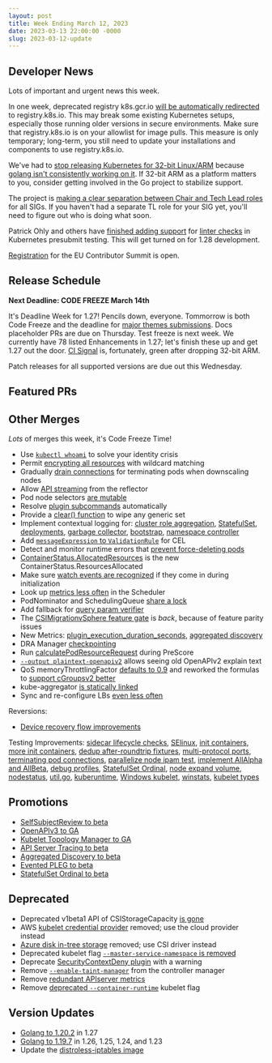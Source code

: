 ```yaml
---
layout: post
title: Week Ending March 12, 2023
date: 2023-03-13 22:00:00 -0000
slug: 2023-03-12-update
---
```


## Developer News

Lots of important and urgent news this week.

In one week, deprecated registry k8s.gcr.io [will be automatically redirected](https://kubernetes.io/blog/2023/03/10/image-registry-redirect/) to registry.k8s.io.  This may break some existing Kubernetes setups, especially those running older versions in secure environments.  Make sure that registry.k8s.io is on your allowlist for image pulls. This measure is only temporary; long-term, you still need to update your installations and components to use registry.k8s.io.

We've had to [stop releasing Kubernetes for 32-bit Linux/ARM](https://github.com/kubernetes/kubernetes/pull/115742) because [golang isn't consistently working on it](https://github.com/kubernetes/kubernetes/issues/116492#issuecomment-1464822656). If 32-bit ARM as a platform matters to you, consider getting involved in the Go project to stabilize support.

The project is [making a clear separation between Chair and Tech Lead roles](https://github.com/kubernetes/community/pull/7160) for all SIGs.  If you haven't had a separate TL role for your SIG yet, you'll need to figure out who is doing what soon.

Patrick Ohly and others have [finished adding support](https://github.com/kubernetes/kubernetes/pull/109728) for [linter checks](https://groups.google.com/a/kubernetes.io/g/dev/c/myGiml72IbM) in Kubernetes presubmit testing. This will get turned on for 1.28 development.

[Registration](https://www.kubernetes.dev/events/2023/kcseu/registration/) for the EU Contributor Summit is open.

## Release Schedule

**Next Deadline: CODE FREEZE March 14th**

It's Deadline Week for 1.27! Pencils down, everyone. Tommorrow is both Code Freeze and the deadline for [major themes submissions](https://groups.google.com/a/kubernetes.io/g/dev/c/93sNLm9QxFY).  Docs placeholder PRs are due on Thursday.  Test freeze is next week. We currently have 78 listed Enhancements in 1.27; let's finish these up and get 1.27 out the door.  [CI Signal](https://groups.google.com/a/kubernetes.io/g/dev/c/1xmfY5uoQDQ) is, fortunately, green after dropping 32-bit ARM.

Patch releases for all supported versions are due out this Wednesday.

## Featured PRs


## Other Merges

*Lots* of merges this week, it's Code Freeze Time!

* Use [`kubectl whoami`](https://github.com/kubernetes/kubernetes/pull/116510) to solve your identity crisis
* Permit [encrypting all resources](https://github.com/kubernetes/kubernetes/pull/115149) with wildcard matching
* Gradually [drain connections](https://github.com/kubernetes/kubernetes/pull/115204) for terminating pods when downscaling nodes
* Allow [API streaming](https://github.com/kubernetes/kubernetes/pull/110772) from the reflector
* Pod node selectors [are mutable](https://github.com/kubernetes/kubernetes/pull/116161)
* Resolve [plugin subcommands](https://github.com/kubernetes/kubernetes/pull/116293) automatically
* Provide a [clear() function](https://github.com/kubernetes/kubernetes/pull/116216) to wipe any generic set
* Implement contextual logging for: [cluster role aggregation](https://github.com/kubernetes/kubernetes/pull/114017), [StatefulSet](https://github.com/kubernetes/kubernetes/pull/113840), [deployments](https://github.com/kubernetes/kubernetes/pull/113525), [garbage collector](https://github.com/kubernetes/kubernetes/pull/113471), [bootstrap](https://github.com/kubernetes/kubernetes/pull/113464), [namespace controller](https://github.com/kubernetes/kubernetes/pull/113443)
* Add [`messageExpression` to `ValidationRule`](https://github.com/kubernetes/kubernetes/pull/115969) for CEL
* Detect and monitor runtime errors that [prevent force-deleting pods](https://github.com/kubernetes/kubernetes/pull/113145) 
* [ContainerStatus.AllocatedResources](https://github.com/kubernetes/kubernetes/pull/116450) is the new ContainerStatus.ResourcesAllocated
* Make sure [watch events are recognized](https://github.com/kubernetes/kubernetes/pull/116436) if they come in during initialization
* Look up [metrics less often](https://github.com/kubernetes/kubernetes/pull/116428) in the Scheduler
* PodNominator and SchedulingQueue [share a lock](https://github.com/kubernetes/kubernetes/pull/116395)
* Add fallback for [query param verifier](https://github.com/kubernetes/kubernetes/pull/116392)
* The [CSIMigrationvSphere feature gate](https://github.com/kubernetes/kubernetes/pull/116342) is *back*, because of feature parity issues
* New Metrics: [plugin_execution_duration_seconds](https://github.com/kubernetes/kubernetes/pull/116201), [aggregated discovery](https://github.com/kubernetes/kubernetes/pull/115630)
* DRA Manager [checkpointing](https://github.com/kubernetes/kubernetes/pull/115912)
* Run [calculatePodResourceRequest](https://github.com/kubernetes/kubernetes/pull/115655) during PreScore
* [`--output plaintext-openapiv2`](https://github.com/kubernetes/kubernetes/pull/115480) allows seeing old OpenAPIv2 explain text
* QoS memoryThrottlingFactor [defaults to 0.9](https://github.com/kubernetes/kubernetes/pull/115371) and reworked the formulas to [support cGroupsv2 better](https://github.com/kubernetes/enhancements/issues/2570)
* kube-aggregator [is statically linked](https://github.com/kubernetes/kubernetes/pull/114227)
* Sync and re-configure LBs [even less often](https://github.com/kubernetes/kubernetes/pull/111658)

Reversions:
* [Device recovery flow improvements](https://github.com/kubernetes/kubernetes/pull/116341)

Testing Improvements: [sidecar lifecycle checks](https://github.com/kubernetes/kubernetes/pull/116426), [SElinux](https://github.com/kubernetes/kubernetes/pull/116424), [init containers](https://github.com/kubernetes/kubernetes/pull/116398), [more init containers](https://github.com/kubernetes/kubernetes/pull/115984), [dedup after-roundtrip fixtures](https://github.com/kubernetes/kubernetes/pull/116384), [multi-protocol ports](https://github.com/kubernetes/kubernetes/pull/116333), [terminating pod connections](https://github.com/kubernetes/kubernetes/pull/116232), [parallelize node ipam test](https://github.com/kubernetes/kubernetes/pull/116174), [implement AllAlpha and AllBeta](https://github.com/kubernetes/kubernetes/pull/116154), [debug profiles](https://github.com/kubernetes/kubernetes/pull/115909), [StatefulSet Ordinal](https://github.com/kubernetes/kubernetes/pull/115468), [node expand volume](https://github.com/kubernetes/kubernetes/pull/115451), [nodestatus](https://github.com/kubernetes/kubernetes/pull/114558), [util.go](https://github.com/kubernetes/kubernetes/pull/114397), [kuberuntime](https://github.com/kubernetes/kubernetes/pull/114373), [Windows kubelet](https://github.com/kubernetes/kubernetes/pull/110949), [winstats](https://github.com/kubernetes/kubernetes/pull/110864), [kubelet types](https://github.com/kubernetes/kubernetes/pull/110760)

## Promotions

* [SelfSubjectReview to beta](https://github.com/kubernetes/kubernetes/pull/116274)
* [OpenAPIv3 to GA](https://github.com/kubernetes/kubernetes/pull/116235)
* [Kubelet Topology Manager to GA](https://github.com/kubernetes/kubernetes/pull/116093)
* [API Server Tracing to beta](https://github.com/kubernetes/kubernetes/pull/116144)
* [Aggregated Discovery to beta](https://github.com/kubernetes/kubernetes/pull/116108)
* [Evented PLEG to beta](https://github.com/kubernetes/kubernetes/pull/115967)
* [StatefulSet Ordinal to beta](https://github.com/kubernetes/kubernetes/pull/115260)

## Deprecated

* Deprecated v1beta1 API of CSIStorageCapacity [is gone](https://github.com/kubernetes/kubernetes/pull/116523)
* AWS [kubelet credential provider](https://github.com/kubernetes/kubernetes/pull/116329) removed; use the cloud provider instead
* [Azure disk in-tree storage](https://github.com/kubernetes/kubernetes/pull/116301) removed; use CSI driver instead
* Deprecated kubelet flag [`--master-service-namespace` is removed](https://github.com/kubernetes/kubernetes/pull/116015)
* Deprecate [SecurityContextDeny plugin](https://github.com/kubernetes/kubernetes/pull/115879) with a warning
* Remove [`--enable-taint-manager`](https://github.com/kubernetes/kubernetes/pull/115840) from the controller manager
* Remove [redundant APIserver metrics](https://github.com/kubernetes/kubernetes/pull/114497)
* Remove [deprecated `--container-runtime`](https://github.com/kubernetes/kubernetes/pull/114017) kubelet flag

## Version Updates

* [Golang to 1.20.2](https://github.com/kubernetes/kubernetes/pull/116404) in 1.27
* [Golang to 1.19.7](https://github.com/kubernetes/kubernetes/pull/116456) in 1.26, 1.25, 1.24, and 1.23
* Update the [distroless-iptables image](https://github.com/kubernetes/kubernetes/pull/116509)
